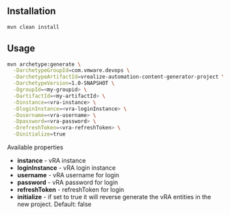 ## Installation

```bash
mvn clean install
```

## Usage

```bash
mvn archetype:generate \
  -DarchetypeGroupId=com.vmware.devops \
  -DarchetypeArtifactId=vrealize-automation-content-generator-project \
  -DarchetypeVersion=1.0-SNAPSHOT \
  -DgroupId=<my-groupid> \
  -DartifactId=<my-artifactId> \
  -Dinstance=<vra-instance> \
  -DloginInstance=<vra-loginInstance> \
  -Dusername=<vra-username> \
  -Dpassword=<vra-password> \
  -DrefreshToken=<vra-refreshToken> \
  -Dinitialize=true
```

Available properties
* **instance** - vRA instance
* **loginInstance** - vRA login instance
* **username** - vRA username for login
* **password** - vRA password for login
* **refreshToken** - refreshToken for login
* **initialize** - if set to true it will reverse generate the vRA entities in the new project. Default: false
